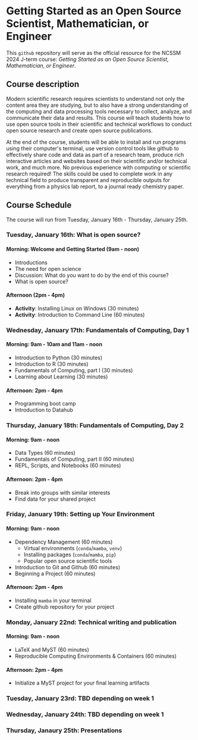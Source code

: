# Getting Started as an Open Source Scientist, Mathematician, or Engineer

This `github` repository will serve as the official resource for the NCSSM 2024 J-term course: *Getting Started as an Open Source Scientist, Mathematician, or Engineer*.

## Course description
Modern scientific research requires scientists to understand not only the content area they are studying, but to also have a strong understanding of the computing and data processing tools necessary to collect, analyze, and communicate their data and results. This course will teach students how to use open source tools in their scientific and technical workflows to conduct open source research and create open source publications.

At the end of the course, students will be able to install and run programs using their computer's terminal, use version control tools like github to effectively share code and data as part of a research team, produce rich interactive articles and websites based on their scientific and/or technical work, and much more. No previous experience with computing or scientific research required! The skills could be used to complete work in any technical field to produce transparent and reproducible outputs for everything from a physics lab report, to a journal ready chemistry paper. 

## Course Schedule
The course will run from Tuesday, January 16th - Thursday, January 25th.

### Tuesday, January 16th: What is open source?

#### Morning: Welcome and Getting Started (9am - noon)
* Introductions
* The need for open science
* Discussion: What do you want to do by the end of this course?
* What is open source?

#### Afternoon (2pm - 4pm)
* **Activity**: Installing Linux on Windows (30 minutes)
* **Activity**: Introduction to Command Line (60 minutes)

### Wednesday, January 17th: Fundamentals of Computing, Day 1

#### Morning: 9am - 10am and 11am - noon
* Introduction to Python (30 minutes)
* Introduction to R (30 minutes)
* Fundamentals of Computing, part I (30 minutes)
* Learning about Learning (30 minutes)

#### Afternoon: 2pm - 4pm
* Programming boot camp
* Introduction to Datahub

### Thursday, January 18th: Fundamentals of Computing, Day 2

#### Morning: 9am - noon
* Data Types (60 minutes)
* Fundamentals of Computing, part II (60 minutes)
* REPL, Scripts, and Notebooks (60 minutes)

#### Afternoon: 2pm - 4pm
* Break into groups with similar interests
* Find data for your shared project

### Friday, January 19th: Setting up Your Environment

#### Morning: 9am - noon
* Dependency Management (60 minutes)
    * Virtual environments (`conda`/`mamba`, `venv`)
    * Installing packages (`conda`/`mamba`, `pip`)
    * Popular open source scientific tools
* Introduction to Git and Github (60 minutes)
* Beginning a Project (60 minutes)

#### Afternoon: 2pm - 4pm
* Installing `mamba` in your terminal
* Create github repository for your project

### Monday, January 22nd: Technical writing and publication

#### Morning: 9am - noon
* LaTeX and MyST (60 minutes)
* Reproducible Computing Environments & Containers (60 minutes)

#### Afternoon: 2pm - 4pm
* Initialize a MyST project for your final learning artifacts

### Tuesday, January 23rd: TBD depending on week 1

### Wednesday, January 24th: TBD depending on week 1

### Thursday, Janaury 25th: Presentations